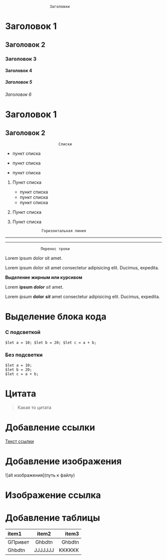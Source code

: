                         Заголовки

# Заголовок 1
## Заголовок 2
### Заголовок 3
#### Заголовок 4
##### Заголовок 5
###### Заголовок 6

Заголовок 1
=
Заголовок 2
-



                            Списки

* пункт списка
+ пункт списка
- пункт списка

1. Пункт списка
    * пункт списка
    * пункт списка
    * пункт списка
2. Пункт списка
3. Пункт списка



                    Горизонтальная линия

***
---

                    Перенос троки

Lorem ipsum dolor sit amet.

Lorem ipsum dolor sit amet 
consectetur adipisicing elit. Ducimus, expedita.

**Выделение жирным или курсивом**

Lorem **ipsum** ***dolor*** *sit* amet.

Lorem _ipsum_ __dolor__ ___sit___ amet 
consectetur adipisicing elit. Ducimus, expedita.  



# **Выделение блока кода**

### С подсветкой
`$let a = 10;
$let b = 20;
$let c = a + b;`


### Без подсветки
```
$let a = 10;
$let b = 20;
$let c = a + b;
```

# **Цитата**
> Какая то цитата

# **Добавление ссылки**
[Текст ссылки](ссылка)

# **Добавление изображения**
![alt изображения](путь к файлу)

# **Изображение ссылка**

<!-- [Программист ![ГУГЛ](https://cdn.shopify.com/s/files/1/0267/3491/9783/files/iStock-1147195672_20_mp_resize.jpg?v=1579554428)](https://cdn.shopify.com/s/files/1/0267/3491/9783/files/iStock-1147195672_20_mp_resize.jpg?v=1579554428) -->

# **Добавление таблицы**

item1     |  item2 | item3
:-------- |:------:|-------:
GПривет   |Ghbdtn  | Ghbdtn
Ghbdtn    |JJJJJJJ | KKKKKK